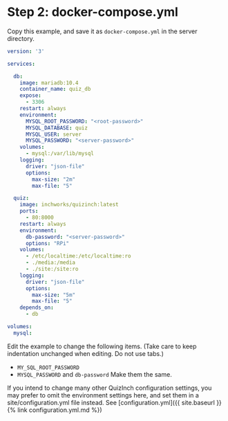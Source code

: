 # Step 2: docker-compose.yml

Copy this example, and save it as `docker-compose.yml` in the server directory.

```yml
version: '3'

services:

  db:
    image: mariadb:10.4
    container_name: quiz_db
    expose:
      - 3306
    restart: always
    environment:
      MYSQL_ROOT_PASSWORD: "<root-password>"
      MYSQL_DATABASE: quiz
      MYSQL_USER: server
      MYSQL_PASSWORD: "<server-password>"
    volumes:
      - mysql:/var/lib/mysql
    logging:
      driver: "json-file"
      options:
        max-size: "2m"
        max-file: "5"

  quiz:
    image: inchworks/quizinch:latest
    ports:
      - 80:8000
    restart: always
    environment:
      db-password: "<server-password>"
      options: "RPi"
    volumes:
      - /etc/localtime:/etc/localtime:ro 
      - ./media:/media
      - ./site:/site:ro
    logging:
      driver: "json-file"
      options:
        max-size: "5m"
        max-file: "5"
    depends_on:
      - db

volumes:
  mysql:
```

Edit the example to change the following items. (Take care to keep indentation unchanged when editing. Do not use tabs.)
- `MY_SQL_ROOT_PASSWORD`
- `MYSQL_PASSWORD` and `db-password` Make them the same.

If you intend to change many other QuizInch configuration settings, you may prefer to omit the environment settings here, and set them in a site/configuration.yml file instead. See [configuration.yml]({{ site.baseurl }}{% link configuration.yml.md %})